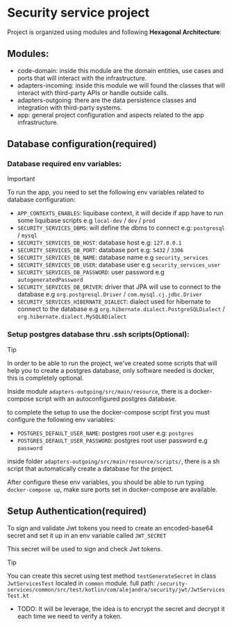 # Security service project

Project is organized using modules and following **Hexagonal Architecture**:

## Modules:
- code-domain: inside this module are the domain entities, use cases and ports that will interact with the infrastructure.
- adapters-incoming: inside this module we will found the classes that will interact with third-party APIs or handle outside calls.
- adapters-outgoing: there are the data persistence classes and integration with third-party systems.
- app: general project configuration and aspects related to the app infrastructure.

## Database configuration(required)

### Database required env variables:

> [!IMPORTANT]
> To run the app, you need to set the following env variables related to database configuration:

- `APP_CONTEXTS_ENABLES`: liquibase context, it will decide if app have to run some liquibase scripts e.g `local-dev` / `dev` / `prod`
- `SECURITY_SERVICES_DBMS`: will define the dbms to connect e.g: `postgresql` / `mysql`
- `SECURITY_SERVICES_DB_HOST`: database host e.g: `127.0.0.1`
- `SECURITY_SERVICES_DB_PORT`: database port e.g: `5432` / `3306`
- `SECURITY_SERVICES_DB_NAME`: database name e.g `security_services`
- `SECURITY_SERVICES_DB_USER`: database user e.g `security_services_user`
- `SECURITY_SERVICES_DB_PASSWORD`: user password e.g `autogeneratedPassword`
- `SECURITY_SERVICES_DB_DRIVER`: driver that JPA will use to connect to the database e.g `org.postgresql.Driver` / `com.mysql.cj.jdbc.Driver`
- `SECURITY_SERVICES_HIBERNATE_DIALECT`: dialect used for hibernate to connect to the database e.g `org.hibernate.dialect.PostgreSQLDialect` / `org.hibernate.dialect.MySQL8Dialect`

### Setup postgres database thru .ssh scripts(Optional):

> [!TIP]
> In order to be able to run the project, we've created some scripts that will help you to create a postgres database,
> only software needed is docker, this is completely optional.

Inside module `adapters-outgoing/src/main/resource`, there is a docker-compose script with an autoconfigured postgres database.

to complete the setup to use the docker-compose script first you must configure the following env variables:

- `POSTGRES_DEFAULT_USER_NAME`: postgres root user e.g: `postgres`
- `POSTGRES_DEFAULT_USER_PASSWORD`: postgres root user password e.g `password`

inside folder `adapters-outgoing/src/main/resource/scripts/`, there is a sh script that automatically 
create a database for the project.

After configure these env variables, you should be able to run typing `docker-compose up`, make sure ports set in docker-compose
are available.

## Setup Authentication(required)

To sign and validate Jwt tokens you need to create an encoded-base64 secret and set it up in an env variable called ``JWT_SECRET``

This secret will be used to sign and check Jwt tokens.

> [!TIP]
> You can create this secret using test method `testGenerateSecret` in class `JwtServicesTest` localed in `common` module.
> full path: ```/security-services/common/src/test/kotlin/com/alejandra/security/jwt/JwtServicesTest.kt```

- TODO: It will be leverage, the idea is to encrypt the secret and decrypt it each time we need to verify a token.